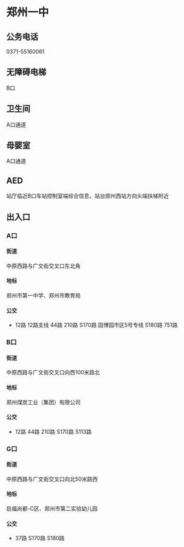 # 郑州一中

## 公务电话

0371-55160061

## 无障碍电梯

B口

## 卫生间

A口通道

## 母婴室

A口通道

## AED

站厅临近B口车站控制室端综合信息，站台郑州西站方向头端扶梯附近

## 出入口

### A口

#### 街道

中原西路与广文街交叉口东北角

#### 地标

郑州市第一中学、郑州市教育局

#### 公交

- 12路 12路支线 44路  210路 S170路 园博园市区5号专线 S180路 751路

### B口

#### 街道

中原西路与广文街交叉口向西100米路北

#### 地标

郑州煤炭工业（集团）有限公司

#### 公交

- 12路 44路 210路 S170路 S113路

### G口

#### 街道

中原西路与广文街交叉口向北50米路西

#### 地标

启福尚都-C区、郑州市第二实验幼儿园

#### 公交

- 37路 S170路 S180路

